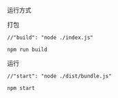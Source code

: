 运行方式

打包

```
//"build": "node ./index.js"

npm run build 
```

运行

```
//"start": "node ./dist/bundle.js"

npm start
```